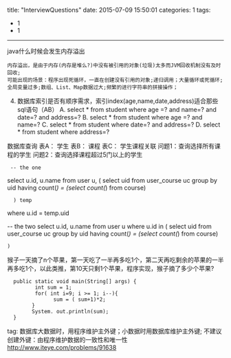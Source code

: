 title: "InterviewQuestions"
date: 2015-07-09 15:50:01
categories: 1
tags:
  - 1
  - 1
---

java什么时候会发生内存溢出

	内存溢出，是由于内存(内存是堆么?)中没有被引用的对象(垃圾)太多而JVM回收机制没有及时回收; 
	可能出现的场景：程序出现死循环，一直在创建没有引用的对象;递归调用；大量循环或死循环;全局变量过多;数组、List、Map数据过大;频繁的进行字符串的拼接操作；
	

4. 数据库索引是否有顺序需求，索引index(age,name,date,address)适合那些sql语句（AB）
   A. select * from student where age =? and name=? and  date=? and address=?
   B. select * from student where age =? and name=?
   C. select * from student where  date=? and address=?
   D. select * from student where address=?



数据库查询
     表A： 学生
     表B： 课程
     表C： 学生课程关联
     问题1：查询选择所有课程的学生
     问题2：查询选择课程超过5门以上的学生

     -- the one
select u.id, u.name
from user u,
     (
          select uid from user_course uc group by uid having count(*) = (select count(*) from course)
         
      ) temp
where u.id = temp.uid

-- the two
select u.id, u.name
from user u
where u.id in
    (
        select uid from user_course uc group by uid having count(*) = (select count(*) from course)
             
    )



猴子一天摘了n个苹果，第一天吃了一半再多吃1个，第二天再吃剩余的苹果的一半再多吃1个，以此类推，第10天只剩1个苹果，程序实现，猴子摘了多少个苹果?

      public static void main(String[] args) {
             int sum = 1;
             for( int i=9; i >= 1; i--){
                   sum = ( sum+1)*2;
            }
            System. out.println(sum);
      }


tag: 数据库大数据时，用程序维护主外键；小数据时用数据库维护主外键;
	 不建议创建外键：由程序维护数据的一致性和唯一性
	http://www.iteye.com/problems/91638
